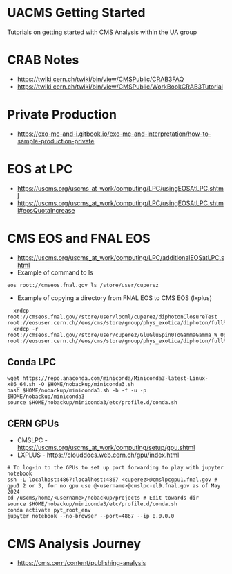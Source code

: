 # UACMS Getting Started
Tutorials on getting started with CMS Analysis within the UA group 

# CRAB Notes

* https://twiki.cern.ch/twiki/bin/view/CMSPublic/CRAB3FAQ
* https://twiki.cern.ch/twiki/bin/view/CMSPublic/WorkBookCRAB3Tutorial


# Private Production

* https://exo-mc-and-i.gitbook.io/exo-mc-and-interpretation/how-to-sample-production-private

# EOS at LPC 

* https://uscms.org/uscms_at_work/computing/LPC/usingEOSAtLPC.shtml
* https://uscms.org/uscms_at_work/computing/LPC/usingEOSAtLPC.shtml#eosQuotaIncrease

# CMS EOS and FNAL EOS 

* https://uscms.org/uscms_at_work/computing/LPC/additionalEOSatLPC.shtml
* Example of command to ls 
```
eos root://cmseos.fnal.gov ls /store/user/cuperez
```
* Example of copying a directory from FNAL EOS to CMS EOS (lxplus)
```
  xrdcp root://cmseos.fnal.gov//store/user/lpcml/cuperez/diphotonClosureTest root://eosuser.cern.ch//eos/cms/store/group/phys_exotica/diphoton/fullRun2/uzzie
  xrdcp -r root://cmseos.fnal.gov//store/user/cuperez/GluGluSpin0ToGammaGamma_W_0p014_M_750_TuneCP2_UL/RunIISummer20UL17_GEN root://eosuser.cern.ch//eos/cms/store/group/phys_exotica/diphoton/fullRun2/uzzie

```
## Conda LPC 

```
wget https://repo.anaconda.com/miniconda/Miniconda3-latest-Linux-x86_64.sh -O $HOME/nobackup/miniconda3.sh
bash $HOME/nobackup/miniconda3.sh -b -f -u -p $HOME/nobackup/miniconda3
source $HOME/nobackup/miniconda3/etc/profile.d/conda.sh
```

## CERN GPUs

* CMSLPC - https://uscms.org/uscms_at_work/computing/setup/gpu.shtml
* LXPLUS - https://clouddocs.web.cern.ch/gpu/index.html

```
# To log-in to the GPUs to set up port forwarding to play with jupyter notebook
ssh -L localhost:4867:localhost:4867 <cuperez>@cmslpcgpu1.fnal.gov # gpu1 2 or 3, for no gpu use @<username>@cmslpc-el9.fnal.gov as of May 2024
cd /uscms/home/<username>/nobackup/projects # Edit towards dir
source $HOME/nobackup/miniconda3/etc/profile.d/conda.sh
conda activate pyt_root_env
jupyter notebook --no-browser --port=4867 --ip 0.0.0.0
```


# CMS Analysis Journey
* https://cms.cern/content/publishing-analysis


